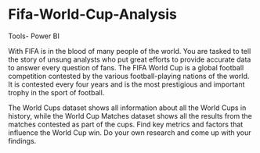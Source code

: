 # Fifa-World-Cup-Analysis

Tools- Power BI

With FIFA is in the blood of many people of the world. You are tasked to tell the story of unsung
analysts who put great efforts to provide accurate data to answer every question of fans. The
FIFA World Cup is a global football competition contested by the various football-playing
nations of the world. It is contested every four years and is the most prestigious and important
trophy in the sport of football.

The World Cups dataset shows all information about all the World Cups in history, while the
World Cup Matches dataset shows all the results from the matches contested as part of the
cups. Find key metrics and factors that influence the World Cup win. Do your own research
and come up with your findings.
